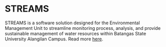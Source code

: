 # STREAMS
STREAMS is a software solution designed for the Environmental Management Unit to streamline monitoring process, analysis, and provide sustainable management of water resources within Batangas State University Alangilan Campus. Read more [here](https://docs.google.com/document/d/1gJ-nLyF9EDvWBIAM_m4XgsRJ5emEg1Dw/edit?usp=sharing&ouid=110978166519409117507&rtpof=true&sd=true).
